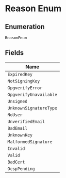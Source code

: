 
# Reason Enum

## Enumeration

`ReasonEnum`

## Fields

| Name |
|  --- |
| `ExpiredKey` |
| `NotSigningKey` |
| `GpgverifyError` |
| `GpgverifyUnavailable` |
| `Unsigned` |
| `UnknownSignatureType` |
| `NoUser` |
| `UnverifiedEmail` |
| `BadEmail` |
| `UnknownKey` |
| `MalformedSignature` |
| `Invalid` |
| `Valid` |
| `BadCert` |
| `OcspPending` |

